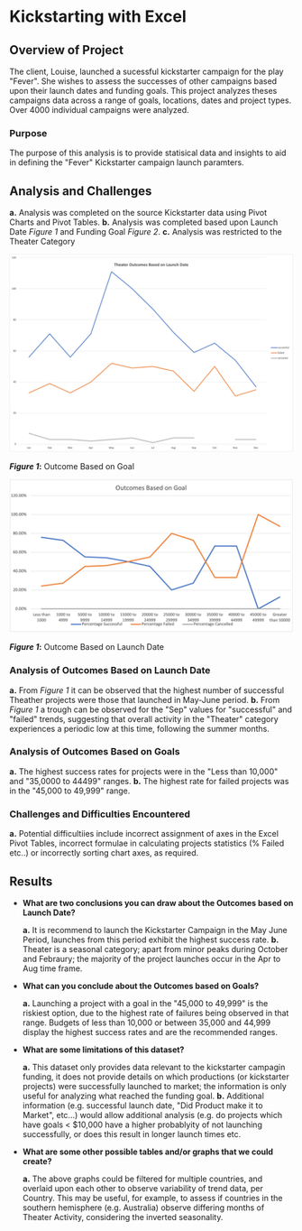 ﻿# Kickstarting with Excel

  

## **Overview of Project**
The client, Louise, launched a sucessful kickstarter campaign for the play "Fever". She wishes to assess the successes of other campaigns based upon their launch dates and  funding goals. This project analyzes theses campaigns data across a range of goals, locations, dates and project types. Over 4000 individual campaigns were analyzed. 


### **Purpose**
The purpose of this analysis is to provide statisical data and insights to aid in defining the "Fever" Kickstarter campaign launch paramters.

  

## **Analysis and Challenges**
**a.** Analysis was completed on the source Kickstarter data using Pivot Charts and Pivot Tables.
**b.** Analysis was completed based upon Launch Date *Figure 1* and Funding Goal *Figure 2*.
**c.** Analysis was restricted to the Theater Category

  

![Figure 1](https://github.com/CR-HSDC/Kickstarter-analysis/blob/main/resources/Theater_Outcomes_vs_Launch.png)

**_Figure 1_:** Outcome Based on Goal

![Figure 2](https://github.com/CR-HSDC/Kickstarter-analysis/blob/main/resources/Outcomes_vs_Goals.png)

**_Figure 1_:** Outcome Based on Launch Date

  
  

### **Analysis of Outcomes Based on Launch Date**

  

**a.** From *Figure 1* it can be observed that the highest number of successful Theather projects were those that launched in May-June period.
**b.** From *Figure 1* a trough can be observed for the "Sep" values for "successful" and "failed" trends, suggesting that overall activity in the "Theater" category experiences a periodic low at this time, following the summer months.

 

### **Analysis of Outcomes Based on Goals**
**a.** The highest success rates for  projects were in the "Less than 10,000" and "35,0000 to 44499" ranges.
**b.** The highest rate for failed projects was in the "45,000 to 49,999" range.


### **Challenges and Difficulties Encountered**

**a.** Potential difficultiies include incorrect assignment of axes in the Excel Pivot Tables, incorrect formulae in calculating projects statistics (% Failed etc..) or incorrectly sorting chart axes, as required.


## **Results**
-  **What are two conclusions you can draw about the Outcomes based on Launch Date?**

	**a.** It is recommend to launch the Kickstarter Campaign in the May June Period, launches from this period exhibit the highest success rate.
**b.** Theater is a seasonal category; apart from minor peaks during October and Febraury; the majority of the project launches occur in the Apr to Aug time frame.

  

-  **What can you conclude about the Outcomes based on Goals?**

	**a.** Launching a project with a goal in the "45,000 to 49,999" is the riskiest option, due to the highest rate of failures being observed in that range. Budgets of less than 10,000 or between 35,000 and 44,999 display the highest success rates and are the recommended ranges.

-  **What are some limitations of this dataset?**

	**a.** This dataset only provides data relevant to the kickstarter campagin funding, it does not provide details on which productions (or kickstarter projects) were successfully launched to market; the information is only useful for analyzing what reached the funding goal.
	**b.** Additional information (e.g. successful launch date, "Did Product make it to Market", etc...) would allow additional analysis (e.g. do projects which have goals < $10,000 have a higher probablyity of not launching successfully, or does this result in longer launch times etc.

  
-  **What are some other possible tables and/or graphs that we could create?**
		
	**a.** The above graphs could be filtered for multiple countries, and overlaid upon each other to observe variability of trend data, per Country. This may be useful, for example, to assess if countries in the southern hemisphere (e.g. Australia) observe differing months of Theater Activity, considering the inverted seasonality.
